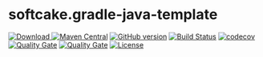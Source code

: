 # softcake.gradle-java-template

[![Download](https://api.bintray.com/packages/softcake/softcake/softcake.gradle-java-template/images/download.svg) ](https://bintray.com/softcake/softcake/softcake.gradle-java-template/_latestVersion)
[![Maven Central](https://maven-badges.herokuapp.com/maven-central/org.softcake/softcake.gradle-java-template/badge.svg)](https://maven-badges.herokuapp.com/maven-central/org.softcake/softcake.gradle-java-template)
[![GitHub version](https://img.shields.io/github/tag/softcake/softcake.gradle-java-template.svg)](https://github.com/softcake.gradle-java-template)
[![Build Status](https://travis-ci.org/softcake/softcake.gradle-java-template.svg?branch=master)](https://travis-ci.org/softcake/softcake.gradle-java-template)
[![codecov](https://codecov.io/gh/softcake/softcake.gradle-java-template/branch/master/graph/badge.svg)](https://codecov.io/gh/softcake/softcake.gradle-java-template)
[![Quality Gate](https://sonar.aldeso.com/api/badges/gate?key=org.softcake:softcake.gradle-java-template)](https://sonar.aldeso.com/dashboard/index/org.softcake:softcake.gradle-java-template)
[![Quality Gate](https://sonar.aldeso.com/api/badges/measure?key=org.softcake:softcake.gradle-java-template&metric=bugs&blinking=true )](https://sonar.aldeso.com/dashboard/index/org.softcake:softcake.gradle-java-template)
[![License](https://img.shields.io/badge/License-Apache%202.0-blue.svg)](https://opensource.org/licenses/Apache-2.0)


